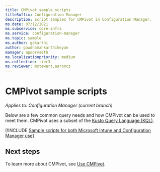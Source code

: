 ```yaml
---
title: CMPivot sample scripts
titleSuffix: Configuration Manager
description: Script samples for CMPivot in Configuration Manager.
ms.date: 07/12/2021
ms.subservice: core-infra
ms.service: configuration-manager
ms.topic: sample
ms.author: gokarthi
author: gowdhamankarthikeyan
manager: apoorvseth
ms.localizationpriority: medium
ms.collection: tier3
ms.reviewer: mstewart,aaroncz 
---
```


# CMPivot sample scripts
<!---->
*Applies to: Configuration Manager (current branch)*

Below are a few common query needs and how CMPivot can be used to meet them. CMPivot uses a subset of the [Kusto Query Language (KQL)](/azure/kusto/query).

[!INCLUDE [Sample scripts for both Microsoft Intune and Configuration Manager use](includes/cmpivot-samples-shared.md)]

## Next steps

To learn more about CMPivot, see [Use CMPivot](cmpivot.md).